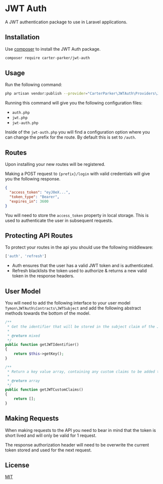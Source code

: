 # JWT Auth

A JWT authentication package to use in Laravel applications.

## Installation

Use [composer](https://getcomposer.org) to install the JWT Auth package.

```sh
composer require carter-parker/jwt-auth
```

## Usage

Run the following command:

```sh
php artisan vendor:publish --provider="CarterParker\JWTAuth\Providers\JWTAuthServiceProvider"
```

Running this command will give you the following configuration files:

- `auth.php`
- `jwt.php`
- `jwt-auth.php`

Inside of the `jwt-auth.php` you will find a configuration option where you can change the prefix for the route. By default this is set to `/auth`.

## Routes

Upon installing your new routes will be registered.

Making a POST request to `{prefix}/login` with valid credentials will give you the following response.

```json
{
  "access_token": "eyJ0eX...",
  "token_type": "Bearer",
  "expires_in": 3600
}
```

You will need to store the `access_token` property in local storage. This is used to authenticate the user in subsequent requests.

## Protecting API Routes

To protect your routes in the api you should use the following middleware:

```js
['auth', 'refresh']
```

- Auth ensures that the user has a valid JWT token and is authenticated.
- Refresh blacklists the token used to authorize & returns a new valid token in the response headers.

## User Model

You will need to add the following interface to your user model `Tymon\JWTAuth\Contracts\JWTSubject` and add the following abstract methods towards the bottom of the model.

```php
/**
 * Get the identifier that will be stored in the subject claim of the JWT.
 *
 * @return mixed
 */
public function getJWTIdentifier()
{
    return $this->getKey();
}

/**
 * Return a key value array, containing any custom claims to be added to the JWT.
 *
 * @return array
 */
public function getJWTCustomClaims()
{
    return [];
}
```

## Making Requests

When making requests to the API you need to bear in mind that the token is short lived and will only be valid for 1 request. 

The response authorization header will need to be overwrite the current token stored and used for the next request.

## License
[MIT](https://choosealicense.com/licenses/mit/)